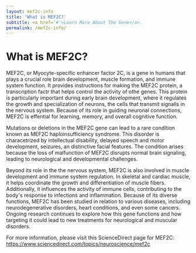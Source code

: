 ```yaml
---
layout: mef2c-info
title: 'What is MEF2C?'
subtitle: <a href='#'>Learn More About The Gene</a>.
permalink: /mef2c-info/
---
```


# What is MEF2C?
 MEF2C, or Myocyte-specific enhancer factor 2C, is a gene in humans that plays a crucial role brain development, muscle formation, and immune system function. It provides instructions for making the MEF2C protein, a transcription factr that helps control the activity of othe genes. This protein is particularly important during early brain development, where it regulates the growth and specialization of neurons, the cells that transmit signalls in the nervous system. Because of its role in guiding neuronal connections, MEF2C is effential for learning, memory, and overall cognitive function.

 Mutations or deletions in the MEF2C gene can lead to a rare condition known as MEF2C haploinsufficiency syndrome. This disorder is characetrized by intellectual disability, delayed speech and motor development, seizures, an distinctive facial features. The condition arises because the loss of malfunction of MEF2C disrupts normal brain signaling, leading to neurological and developmental challenges. 

 Beyond its role in the the nervous system, MEF2C is also involved in muscle development and immune system regulation. In skeletal and cardiac muscle, it helps coordinate the growth and differentiation of muscle fibers. Additionally, it influences the activity of immune cells, contributing to the body's response to infections and inflammation. Because of its diverse functions, MEF2C has been studied in relation to various diseases, including neurodegenerative disorders, heart conditions, and even some cancers. Ongoing research continues to explore how this gene functions and how targeting it could lead to new treatments for neurological and muscular disorders.

 For more information, please visit this ScienceDirect page for MEF2C:
 https://www.sciencedirect.com/topics/neuroscience/mef2c
